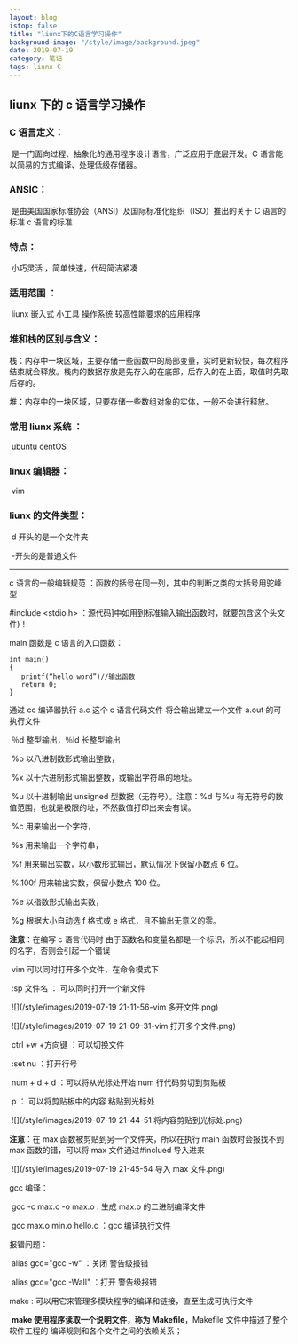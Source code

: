 ```yaml
---
layout: blog
istop: false
title: "liunx下的C语言学习操作"
background-image: "/style/image/background.jpeg"
date: 2019-07-19
category: 笔记
tags: liunx C
---
```


## liunx 下的 c 语言学习操作

### C 语言定义：

​ 是一门面向过程、抽象化的通用程序设计语言，广泛应用于底层开发。C 语言能以简易的方式编译、处理低级存储器。

### ANSIC：

​ 是由美国国家标准协会（ANSI）及国际标准化组织（ISO）推出的关于 C 语言的标准 c 语言的标准

### 特点：

​ 小巧灵活 ，简单快速，代码简洁紧凑

### 适用范围 ：

​ liunx 嵌入式 小工具 操作系统 较高性能要求的应用程序

### 堆和栈的区别与含义：

​ 栈：内存中一块区域，主要存储一些函数中的局部变量，实时更新较快，每次程序结束就会释放。栈内的数据存放是先存入的在底部，后存入的在上面，取值时先取后存的。

​ 堆：内存中的一块区域，只要存储一些数组对象的实体，一般不会进行释放。

### 常用 liunx 系统 ：

​ ubuntu centOS

### linux 编辑器：

​ vim

### liunx 的文件类型：

​ d 开头的是一个文件夹

​ -开头的是普通文件

---

c 语言的一般编辑规范 ：函数的括号在同一列，其中的判断之类的大括号用驼峰型

#include <stdio.h> ：源代码]中如用到标准输入输出函数时，就要包含这个头文件)！

main 函数是 c 语言的入口函数：

```
int main()
{
​	printf(“hello word”)//输出函数
​	return 0;
}
```

通过 cc 编译器执行 a.c 这个 c 语言代码文件 将会输出建立一个文件 a.out 的可执行文件

​ ％d 整型输出，％ld 长整型输出

​ %o 以八进制数形式输出整数，

​ %x 以十六进制形式输出整数，或输出字符串的地址。

​ %u 以十进制输出 unsigned 型数据（无符号）。注意：%d 与%u 有无符号的数值范围，也就是极限的址，不然数值打印出来会有误。

​ %c 用来输出一个字符，

​ %s 用来输出一个字符串，

​ %f 用来输出实数，以小数形式输出，默认情况下保留小数点 6 位。

​ %.100f 用来输出实数，保留小数点 100 位。

​ %e 以指数形式输出实数，

​ %g 根据大小自动选 f 格式或 e 格式，且不输出无意义的零。

**注意**：在编写 c 语言代码时 由于函数名和变量名都是一个标识，所以不能起相同的名字，否则会引起一个错误

​ vim 可以同时打开多个文件，在命令模式下

​ :sp 文件名 ： 可以同时打开一个新文件

​ ![](/style/images/2019-07-19 21-11-56-vim 多开文件.png)

​ ![](/style/images/2019-07-19 21-09-31-vim 打开多个文件.png)

​ ctrl +w +方向键 ：可以切换文件

​ :set nu ：打开行号

​ num + d + d ：可以将从光标处开始 num 行代码剪切到剪贴板

​ p ： 可以将剪贴板中的内容 粘贴到光标处

​ ![](/style/images/2019-07-19 21-44-51 将内容剪贴到光标处.png)

**注意**：在 max 函数被剪贴到另一个文件夹，所以在执行 main 函数时会报找不到 max 函数的错，可以将 max 文件通过#inclued 导入进来

​ ![](/style/images/2019-07-19 21-45-54 导入 max 文件.png)

gcc 编译：

​ gcc -c max.c -o max.o : 生成 max.o 的二进制编译文件

​ gcc max.o min.o hello.c ：gcc 编译执行文件

报错问题：

​ alias gcc="gcc -w" ：关闭 警告级报错

​ alias gcc="gcc -Wall" ：打开 警告级报错

make : 可以用它来管理多模块程序的编译和链接，直至生成可执行文件

​ **make 使用程序读取一个说明文件，称为 Makefile**，Makefile 文件中描述了整个软件工程的 编译规则和各个文件之间的依赖关系；

​
